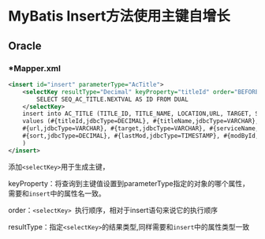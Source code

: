 # MyBatis Insert方法使用主键自增长

## Oracle

### *Mapper.xml

```xml
<insert id="insert" parameterType="AcTitle">
    <selectKey resultType="Decimal" keyProperty="titleId" order="BEFORE">
        SELECT SEQ_AC_TITLE.NEXTVAL AS ID FROM DUAL
    </selectKey>
    insert into AC_TITLE (TITLE_ID, TITLE_NAME, LOCATION,URL, TARGET, SERVICE_NAME,SORT, LAST_MOD, MOD_BY_ID)
    values (#{titleId,jdbcType=DECIMAL}, #{titleName,jdbcType=VARCHAR}, #{location,jdbcType=VARCHAR},
    #{url,jdbcType=VARCHAR}, #{target,jdbcType=VARCHAR}, #{serviceName,jdbcType=VARCHAR},
    #{sort,jdbcType=DECIMAL}, #{lastMod,jdbcType=TIMESTAMP}, #{modById,jdbcType=DECIMAL}
    )
</insert>
```

添加`<selectKey>`用于生成主键，

keyProperty：将查询到主键值设置到parameterType指定的对象的哪个属性， 需要和`insert`中的属性名一致。

order：`<selectKey> `执行顺序，相对于insert语句来说它的执行顺序     

resultType：指定`<selectKey>`的结果类型,同样需要和`insert`中的属性类型一致



